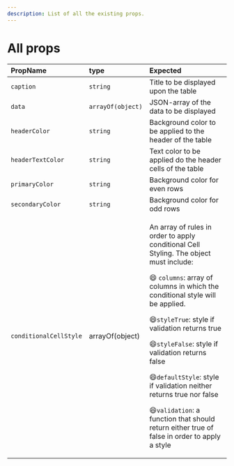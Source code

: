 ```yaml
---
description: List of all the existing props.
---
```


# All props



<table>
  <thead>
    <tr>
      <th style="text-align:left">PropName</th>
      <th style="text-align:left">type</th>
      <th style="text-align:left">Expected</th>
    </tr>
  </thead>
  <tbody>
    <tr>
      <td style="text-align:left"><code>caption</code>
      </td>
      <td style="text-align:left"><code>string</code>
      </td>
      <td style="text-align:left">Title to be displayed upon the table</td>
    </tr>
    <tr>
      <td style="text-align:left"><code>data</code>
      </td>
      <td style="text-align:left"><code>arrayOf(object)</code>
      </td>
      <td style="text-align:left">JSON-array of the data to be displayed</td>
    </tr>
    <tr>
      <td style="text-align:left"><code>headerColor</code>
      </td>
      <td style="text-align:left"><code>string</code>
      </td>
      <td style="text-align:left">Background color to be applied to the header of the table</td>
    </tr>
    <tr>
      <td style="text-align:left"><code>headerTextColor</code>
      </td>
      <td style="text-align:left"><code>string</code>
      </td>
      <td style="text-align:left">Text color to be applied do the header cells of the table</td>
    </tr>
    <tr>
      <td style="text-align:left"><code>primaryColor</code>
      </td>
      <td style="text-align:left"><code>string</code>
      </td>
      <td style="text-align:left">Background color for even rows</td>
    </tr>
    <tr>
      <td style="text-align:left"><code>secondaryColor</code>
      </td>
      <td style="text-align:left"><code>string</code>
      </td>
      <td style="text-align:left">Background color for odd rows</td>
    </tr>
    <tr>
      <td style="text-align:left"><code>conditionalCellStyle</code>
      </td>
      <td style="text-align:left">arrayOf(object)</td>
      <td style="text-align:left">
        <p>An array of rules in order to apply conditional Cell Styling. The object
          must include:</p>
        <p>&#x1F604; <code>columns</code>: array of columns in which the conditional
          style will be applied.</p>
        <p>&#x1F604;<code>styleTrue</code>: style if validation returns true</p>
        <p>&#x1F604;<code>styleFalse</code>: style if validation returns false</p>
        <p>&#x1F604;<code>defaultStyle</code>: style if validation neither returns
          true nor false</p>
        <p>&#x1F604;<code>validation</code>: a function that should return either
          true of false in order to apply a style</p>
        <p></p>
      </td>
    </tr>
  </tbody>
</table>



